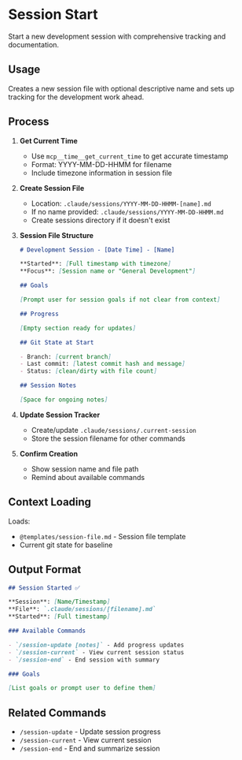 # Session Start

Start a new development session with comprehensive tracking and documentation.

## Usage

Creates a new session file with optional descriptive name and sets up tracking for the development work ahead.

## Process

1. **Get Current Time**

   - Use `mcp__time__get_current_time` to get accurate timestamp
   - Format: YYYY-MM-DD-HHMM for filename
   - Include timezone information in session file

2. **Create Session File**

   - Location: `.claude/sessions/YYYY-MM-DD-HHMM-[name].md`
   - If no name provided: `.claude/sessions/YYYY-MM-DD-HHMM.md`
   - Create sessions directory if it doesn't exist

3. **Session File Structure**

   ```markdown
   # Development Session - [Date Time] - [Name]

   **Started**: [Full timestamp with timezone]
   **Focus**: [Session name or "General Development"]

   ## Goals

   [Prompt user for session goals if not clear from context]

   ## Progress

   [Empty section ready for updates]

   ## Git State at Start

   - Branch: [current branch]
   - Last commit: [latest commit hash and message]
   - Status: [clean/dirty with file count]

   ## Session Notes

   [Space for ongoing notes]
   ```

4. **Update Session Tracker**

   - Create/update `.claude/sessions/.current-session`
   - Store the session filename for other commands

5. **Confirm Creation**
   - Show session name and file path
   - Remind about available commands

## Context Loading

Loads:

- `@templates/session-file.md` - Session file template
- Current git state for baseline

## Output Format

```markdown
## Session Started ✅

**Session**: [Name/Timestamp]
**File**: `.claude/sessions/[filename].md`
**Started**: [Full timestamp]

### Available Commands

- `/session-update [notes]` - Add progress updates
- `/session-current` - View current session status
- `/session-end` - End session with summary

### Goals

[List goals or prompt user to define them]
```

## Related Commands

- `/session-update` - Update session progress
- `/session-current` - View current session
- `/session-end` - End and summarize session
